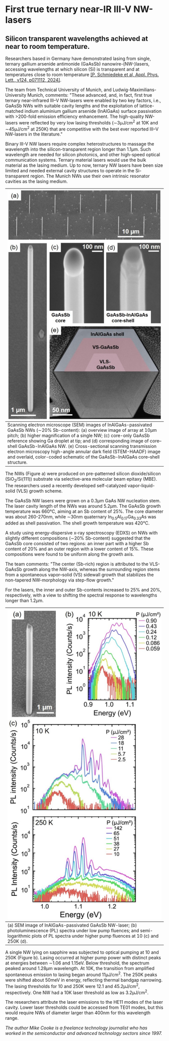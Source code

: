 # First true ternary near-IR III-V NW-lasers

## Silicon transparent wavelengths achieved at near to room temperature.

Researchers based in Germany have demonstrated lasing from single, ternary
gallium arsenide antimonide (GaAsSb) nanowire-(NW-)lasers, accessing wavelengths at which silicon (Si) is transparent and at temperatures close to room temperature [[P. Schmiedeke et al, Appl. Phys. Lett., v124, p071112, 2024]](https://doi.org/10.1063/5.0191070).

The team from Technical University of Munich, and Ludwig-Maximilians-University Munich, comments: "These advanced, and, in fact, first true ternary near-infrared III–V NW-lasers were enabled by two key factors, i.e., GaAsSb NWs with suitable cavity lengths and the exploitation of lattice-matched indium aluminium gallium arsenide (InAlGaAs) surface passivation with &gt;200-fold emission efficiency enhancement. The high-quality NW-lasers were reflected by very low lasing thresholds (&sim;3&micro;J/cm<sup>2</sup> at 10K and &sim;45&micro;J/cm<sup>2</sup> at 250K) that are competitive with the best ever reported III–V NW-lasers in the literature."

Binary III-V NW lasers require complex heterostructures to massage the wavelength into the silicon-transparent region longer than 1.1&micro;m. Such wavelength are needed for silicon photonics, and other high-speed optical communication systems. Ternary material lasers would use the bulk material as the lasing medium. Up to now, ternary NW lasers have been size limited and needed external cavity structures to operate in the Si-transparent region. The Munich NWs use their own intrinsic resonator cavities as the lasing medium.

![a](a.png) |
--- |
Scanning electron microscope (SEM) images of InAlGaAs-passivated GaAsSb NWs (&sim;20% Sb-content): (a) overview image of array at 10&micro;m pitch; (b) higher magnification of a single NW; (c) core-only GaAsSb reference showing Ga droplet at tip; and (d) corresponding image of core–shell GaAsSb-InAlGaAs NW. (e) Cross-sectional scanning transmission electron microscopy high-angle annular dark field (STEM-HAADF) image and overlaid, color-coded schematic of the GaAsSb-InAlGaAs core&ndash;shell structure. |

The NWs (Figure a) were produced on pre-patterned silicon dioxide/silicon (SiO<sub>2</sub>/Si(111)) substrate via selective-area molecular beam epitaxy (MBE). The researchers used a recently developed self-catalyzed vapor-liquid-solid (VLS) growth scheme.

The GaAsSb NW lasers were grown on a 0.3&micro;m GaAs NW nucleation stem. The laser cavity length of the NWs was around 5.2&micro;m. The GaAsSb growth temperature was 660&deg;C, aiming at an Sb content of 25%. The core diameter was about 260-270nm, while &sim;30nm quaternary In<sub>0.5</sub>Al<sub>0.17</sub>Ga<sub>0.33</sub>As was added as shell passivation.  The shell growth temperature was 420&deg;C.

A study using energy-dispersive x-ray spectroscopy (EDXS) on NWs with slightly different compositions (&sim;20% Sb-content) suggested that the GaAsSb core consisted of two regions: an inner part with a higher Sb content of 20% and an outer region with a lower content of 15%. These compositions were found to be uniform along the growth axis. 

The team comments: "The center (Sb-rich) region is attributed to the VLS-GaAsSb growth along the NW-axis, whereas the surrounding region stems from a spontaneous vapor&ndash;solid (VS) sidewall growth that stabilizes the non-tapered NW-morphology via step-flow growth."

For the lasers, the inner and outer Sb-contents increased to 25% and 20%, respectively, with a view to shifting the spectral response to wavelengths longer than 1.2&micro;m.

![b](b.png) |
--- |
(a) SEM image of InAlGaAs-passivated GaAsSb NW-laser; (b) photoluminescence (PL) spectra under low pump fluences; and semi-logarithmic plots of PL spectra under higher pump fluences at 10 (c) and 250K (d). |

A single NW lying on sapphire was subjected to optical pumping at 10 and 250K (Figure b). Lasing occurred at higher pump power with distinct peaks at energies between &sim;1.06 and 1.15eV. Below threshold, the spectrum peaked around 1.28&micro;m wavelength. At 10K, the transition from amplified spontaneous emission to lasing began around 11&micro;J/cm<sup>2</sup>. The 250K peaks were shifted about 50meV in energy, reflecting thermal bandgap narrowing. The lasing thresholds for 10 and 250K were 12.1 and 45.2&micro;J/cm<sup>2</sup>, respectively. One NW had a 10K laser threshold as low as 3.2&micro;J/cm<sup>2</sup>.

The researchers attribute the laser emissions to the HE11 modes of the laser cavity. Lower laser thresholds could be accessed from TE01 modes, but this would require NWs of diameter larger than 400nm for this wavelength range.

_The author Mike Cooke is a freelance technology journalist who has worked in the semiconductor and advanced technology sectors since 1997._